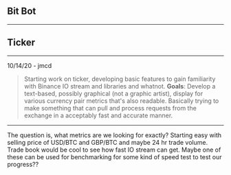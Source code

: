 ## Bit Bot
---


## Ticker
---
10/14/20 - jmcd
> Starting work on ticker, developing basic features to gain familiarity with Binance IO stream and libraries and whatnot.
> **Goals**:
> Develop a text-based, possibly graphical (not a graphic artist), display for various currency pair metrics that's also readable. Basically trying to make something that can pull and process requests from the exchange in a acceptably fast and accurate manner.
---
The question is, what metrics are we looking for exactly? Starting easy with selling price of USD/BTC and GBP/BTC and maybe 24 hr trade volume. Trade book would be cool to see how fast IO stream can get. Maybe one of these can be used for benchmarking for some kind of speed test to test our progress??
